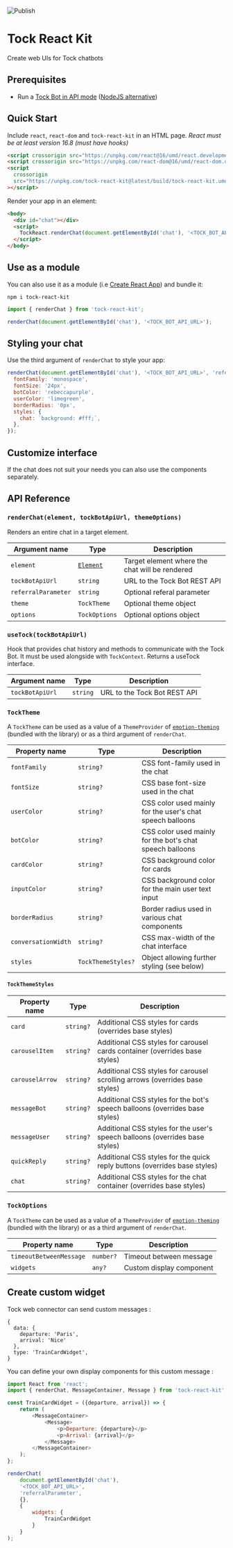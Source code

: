 ![Publish](https://github.com/theopenconversationkit/tock-react-kit/workflows/Publish/badge.svg?branch=master&event=repository_dispatch)

# Tock React Kit

Create web UIs for Tock chatbots

## Prerequisites

- Run a [Tock Bot in API mode](https://doc.tock.ai/tock/en/dev/bot-api/) ([NodeJS alternative](https://github.com/theopenconversationkit/tock-node))

## Quick Start

Include `react`, `react-dom` and `tock-react-kit` in an HTML page.
_React must be at least version 16.8 (must have hooks)_

```html
<script crossorigin src="https://unpkg.com/react@16/umd/react.development.js"></script>
<script crossorigin src="https://unpkg.com/react-dom@16/umd/react-dom.development.js"></script>
<script
  crossorigin
  src="https://unpkg.com/tock-react-kit@latest/build/tock-react-kit.umd.js"
></script>
```

Render your app in an element:

```html
<body>
  <div id="chat"></div>
  <script>
    TockReact.renderChat(document.getElementById('chat'), '<TOCK_BOT_API_URL>');
  </script>
</body>
```

## Use as a module

You can also use it as a module (i.e [Create React App](https://github.com/facebook/create-react-app)) and bundle it:

```
npm i tock-react-kit
```

```js
import { renderChat } from 'tock-react-kit';

renderChat(document.getElementById('chat'), '<TOCK_BOT_API_URL>');
```

## Styling your chat

Use the third argument of `renderChat` to style your app:

```js
renderChat(document.getElementById('chat'), '<TOCK_BOT_API_URL>', 'referralParameter', {
  fontFamily: 'monospace',
  fontSize: '24px',
  botColor: 'rebeccapurple',
  userColor: 'limegreen',
  borderRadius: '0px',
  styles: {
    chat: `background: #fff;`,
  },
});
```

## Customize interface

If the chat does not suit your needs you can also use the components separately.

## API Reference

### `renderChat(element, tockBotApiUrl, themeOptions)`

Renders an entire chat in a target element.

| Argument name                  | Type                                                                  | Description                                    |
| ------------------------------ | --------------------------------------------------------------------- | ---------------------------------------------- |
| `element`                      | [`Element`](https://developer.mozilla.org/en-US/docs/Web/API/Element) | Target element where the chat will be rendered |
| `tockBotApiUrl`                | `string`                                                              | URL to the Tock Bot REST API                   |
| `referralParameter`            | `string`                                                              | Optional referal parameter                     |
| `theme`                        | `TockTheme`                                                           | Optional theme object                          |
| `options`                      | `TockOptions`                                                         | Optional options object                        |

### `useTock(tockBotApiUrl)`

Hook that provides chat history and methods to communicate with the Tock Bot. It must be used alongside with `TockContext`. Returns a useTock interface.

| Argument name   | Type     | Description                  |
| --------------- | -------- | ---------------------------- |
| `tockBotApiUrl` | `string` | URL to the Tock Bot REST API |

### `TockTheme`

A `TockTheme` can be used as a value of a `ThemeProvider` of [`emotion-theming`](https://emotion.sh/docs/theming) (bundled with the library) or as a third argument of `renderChat`.

| Property name       | Type              | Description                                               |
|---------------------|-------------------|-----------------------------------------------------------|
| `fontFamily`        | `string?`          | CSS font-family used in the chat                          |
| `fontSize`          | `string?`          | CSS base font-size used in the chat                       |
| `userColor`         | `string?`          | CSS color used mainly for the user's chat speech balloons |
| `botColor`          | `string?`          | CSS color used mainly for the bot's chat speech balloons  |
| `cardColor`         | `string?`          | CSS background color for cards                            |
| `inputColor`        | `string?`          | CSS background color for the main user text input         |
| `borderRadius`      | `string?`          | Border radius used in various chat components             |
| `conversationWidth` | `string?`          | CSS max-width of the chat interface                       |
| `styles`            | `TockThemeStyles?` | Object allowing further styling (see below)               |

#### `TockThemeStyles`

| Property name   | Type     | Description                                                                  |
|-----------------|----------|------------------------------------------------------------------------------|
| `card`          | `string?` | Additional CSS styles for cards (overrides base styles)                      |
| `carouselItem`  | `string?` | Additional CSS styles for carousel cards container (overrides base styles)   |
| `carouselArrow` | `string?` | Additional CSS styles for carousel scrolling arrows (overrides base styles)  |
| `messageBot`    | `string?` | Additional CSS styles for the bot's speech balloons (overrides base styles)  |
| `messageUser`   | `string?` | Additional CSS styles for the user's speech balloons (overrides base styles) |
| `quickReply`    | `string?` | Additional CSS styles for the quick reply buttons (overrides base styles)    |
| `chat`          | `string?` | Additional CSS styles for the chat container (overrides base styles)         |

### `TockOptions`

A `TockTheme` can be used as a value of a `ThemeProvider` of [`emotion-theming`](https://emotion.sh/docs/theming) (bundled with the library) or as a third argument of `renderChat`.

| Property name                            | Type              | Description                                               |
|------------------------------------------|-------------------|-----------------------------------------------------------|
| `timeoutBetweenMessage`                  | `number?`         | Timeout between message                                   |
| `widgets`                                | `any?`            | Custom display component                                  |


## Create custom widget

Tock web connector can send custom messages :

```
{
  data: {
    departure: 'Paris',
    arrival: 'Nice'
  },
  type: 'TrainCardWidget',
} 
```

You can define your own display components for this custom message :

```js
import React from 'react';
import { renderChat, MessageContainer, Message } from 'tock-react-kit';

const TrainCardWidget = ({departure, arrival}) => {
    return (
        <MessageContainer>
            <Message>
                <p>Departure: {departure}</p>
                <p>Arrival: {arrival}</p>
            </Message>
        </MessageContainer>
    );
};

renderChat(
    document.getElementById('chat'), 
    '<TOCK_BOT_API_URL>', 
    'referralParameter', 
    {}, 
    {
        widgets: {
            TrainCardWidget
        }
    }
);
```